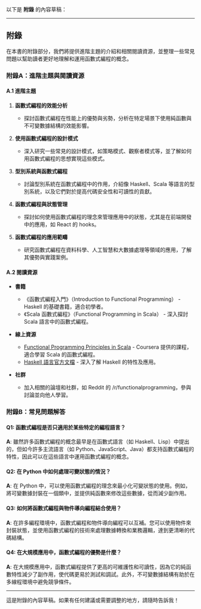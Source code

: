 以下是 **附錄** 的內容草稿：

---

## 附錄

在本書的附錄部分，我們將提供進階主題的介紹和相關閱讀資源，並整理一些常見問題以幫助讀者更好地理解和運用函數式編程的概念。

### 附錄A：進階主題與閱讀資源

#### A.1 進階主題

1. **函數式編程的效能分析**
   - 探討函數式編程在性能上的優勢與劣勢，分析在特定場景下使用純函數與不可變數據結構的效能影響。

2. **使用函數式編程的設計模式**
   - 深入研究一些常見的設計模式，如策略模式、觀察者模式等，並了解如何用函數式編程的思想實現這些模式。

3. **型別系統與函數式編程**
   - 討論型別系統在函數式編程中的作用，介紹像 Haskell、Scala 等語言的型別系統，以及它們對於提高代碼安全性和可讀性的貢獻。

4. **函數式編程與狀態管理**
   - 探討如何使用函數式編程的理念來管理應用中的狀態，尤其是在前端開發中的應用，如 React 的 hooks。

5. **函數式編程的應用範疇**
   - 研究函數式編程在資料科學、人工智慧和大數據處理等領域的應用，了解其優勢與實踐案例。

#### A.2 閱讀資源

- **書籍**
  - 《函數式編程入門》（Introduction to Functional Programming） - Haskell 的基礎書籍，適合初學者。
  - 《Scala 函數式編程》（Functional Programming in Scala） - 深入探討 Scala 語言中的函數式編程。

- **線上資源**
  - [Functional Programming Principles in Scala](https://www.coursera.org/learn/scala-functional-programming) - Coursera 提供的課程，適合學習 Scala 的函數式編程。
  - [Haskell 語言官方文檔](https://www.haskell.org/documentation/) - 深入了解 Haskell 的特性及應用。

- **社群**
  - 加入相關的論壇和社群，如 Reddit 的 /r/functionalprogramming，參與討論並向他人學習。

### 附錄B：常見問題解答

#### Q1: 函數式編程是否只適用於某些特定的編程語言？

**A**: 雖然許多函數式編程的概念最早是在函數式語言（如 Haskell、Lisp）中提出的，但如今許多主流語言（如 Python、JavaScript、Java）都支持函數式編程的特性，因此可以在這些語言中運用函數式編程的概念。

#### Q2: 在 Python 中如何處理可變狀態的情況？

**A**: 在 Python 中，可以使用函數式編程的理念來最小化可變狀態的使用。例如，將可變數據封裝在一個類中，並提供純函數來修改這些數據，從而減少副作用。

#### Q3: 如何將函數式編程與物件導向編程結合使用？

**A**: 在許多編程環境中，函數式編程和物件導向編程可以互補。您可以使用物件來封裝狀態，並使用函數式編程的技術來處理數據轉換和業務邏輯，達到更清晰的代碼結構。

#### Q4: 在大規模應用中，函數式編程的優勢是什麼？

**A**: 在大規模應用中，函數式編程提供了更高的可維護性和可讀性，因為它的純函數特性減少了副作用，使代碼更易於測試和調試。此外，不可變數據結構有助於在多線程環境中避免競爭條件。

---

這是附錄的內容草稿。如果有任何建議或需要調整的地方，請隨時告訴我！